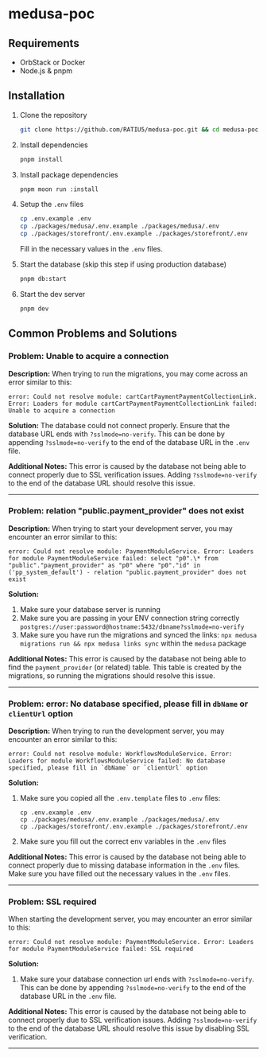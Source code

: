 # medusa-poc

## Requirements

- OrbStack or Docker
- Node.js & pnpm

## Installation

1. Clone the repository

   ```bash
   git clone https://github.com/RATIU5/medusa-poc.git && cd medusa-poc
   ```

2. Install dependencies

   ```bash
   pnpm install
   ```

3. Install package dependencies

   ```bash
   pnpm moon run :install
   ```

4. Setup the `.env` files

   ```bash
   cp .env.example .env
   cp ./packages/medusa/.env.example ./packages/medusa/.env
   cp ./packages/storefront/.env.example ./packages/storefront/.env
   ```

   Fill in the necessary values in the `.env` files.

5. Start the database (skip this step if using production database)

   ```bash
   pnpm db:start
   ```

6. Start the dev server

   ```bash
   pnpm dev
   ```

## Common Problems and Solutions

### Problem: Unable to acquire a connection

**Description:**
When trying to run the migrations, you may come across an error similar to this:

```
error: Could not resolve module: cartCartPaymentPaymentCollectionLink. Error: Loaders for module cartCartPaymentPaymentCollectionLink failed: Unable to acquire a connection
```

**Solution:**
The database could not connect properly.
Ensure that the database URL ends with `?sslmode=no-verify`. This can be done by appending `?sslmode=no-verify` to the end of the database URL in the `.env` file.

**Additional Notes:**
This error is caused by the database not being able to connect properly due to SSL verification issues. Adding `?sslmode=no-verify` to the end of the database URL should resolve this issue.

---

### Problem: relation "public.payment_provider" does not exist

**Description:**
When trying to start your development server, you may encounter an error similar to this:

```
error: Could not resolve module: PaymentModuleService. Error: Loaders for module PaymentModuleService failed: select "p0".\* from "public"."payment_provider" as "p0" where "p0"."id" in ('pp_system_default') - relation "public.payment_provider" does not exist
```

**Solution:**

1. Make sure your database server is running
2. Make sure you are passing in your ENV connection string correctly `postgres://user:password@hostname:5432/dbname?sslmode=no-verify`
3. Make sure you have run the migrations and synced the links: `npx medusa migrations run && npx medusa links sync` within the `medusa` package

**Additional Notes:**
This error is caused by the database not being able to find the `payment_provider` (or related) table. This table is created by the migrations, so running the migrations should resolve this issue.

---

### Problem: error: No database specified, please fill in `dbName` or `clientUrl` option

**Description:**
When trying to run the development server, you may encounter an error similar to this:

```
error: Could not resolve module: WorkflowsModuleService. Error: Loaders for module WorkflowsModuleService failed: No database specified, please fill in `dbName` or `clientUrl` option
```

**Solution:**

1. Make sure you copied all the `.env.template` files to `.env` files:
   ```
   cp .env.example .env
   cp ./packages/medusa/.env.example ./packages/medusa/.env
   cp ./packages/storefront/.env.example ./packages/storefront/.env
   ```
2. Make sure you fill out the correct env variables in the `.env` files

**Additional Notes:**
This error is caused by the database not being able to connect properly due to missing database information in the `.env` files. Make sure you have filled out the necessary values in the `.env` files.

---

### Problem: SSL required

When starting the development server, you may encounter an error similar to this:

```
error: Could not resolve module: PaymentModuleService. Error: Loaders for module PaymentModuleService failed: SSL required
```

**Solution:**

1. Make sure your database connection url ends with `?sslmode=no-verify`. This can be done by appending `?sslmode=no-verify` to the end of the database URL in the `.env` file.

**Additional Notes:**
This error is caused by the database not being able to connect properly due to SSL verification issues. Adding `?sslmode=no-verify` to the end of the database URL should resolve this issue by disabling SSL verification.

---
